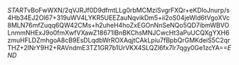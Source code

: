 $START$vBoFwWXN/2qVJRJf0D9dfmtLLg0rbMCMziSvgrFXQr+eKDloJnurp/s4Hb34EJ2Ol67+319uWV4LYKR5UEEZauNqvikDm5+ii2oS04jeWld6tVgoXVc8MLN76mfZuqq6QW42CMs+h2uheH4hoZxEGOnNnSeNQo5QD7ibmWBVOLnmmNHExJ9o0fmXwfVXawZ18671lBnBKChsMNJCwcHt3aPuUCQXgYXH6zmuHFLDZmhgoA8cB9EsDLqdbWrROXAqjtCAkLpiu7fBpbQrGMKdeiS5C2qrTHZ+2INrY9H2+RAVndmE3TZ1GR7b1UrVKX4SLQZl6fx7lr7qgy0Ge1zcYA==$END$